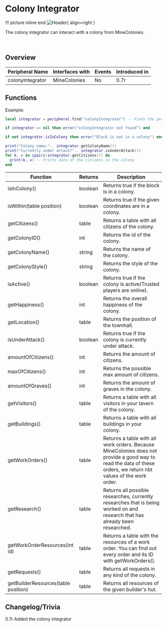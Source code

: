 # Colony Integrator

!!! picture inline end
    ![Header](https://srendi.de/wp-content/uploads/2021/07/Colony-Integrator.png){ align=right }

The colony integrator can interact with a colony from MineColonies.

<br>

## Overview

| Peripheral Name | Interfaces with | Events | Introduced in |
| --------------- | --------------- | ------ | ------------- |
| colonyIntegrator| MineColonies    | No     | 0.7r        |

## Functions

Example:

```lua
local integrator = peripheral.find("colonyIntegrator") -- Finds the peripheral if one is connected

if integrator == nil then error("colonyIntegrator not found") end

if not integrator.isInColony then error("Block is not in a colony") end

print("Colony name:".. integrator.getColonyName())
print("Currently under attack?".. integrator.isUnderAttack())
for k, v in ipairs(integrator.getCitizens()) do
  print(k, v) -- Prints data of the citizens in the colony
end
```

| Function                        | Returns | Description                                                                |
| ------------------------------- | ------- | -------------------------------------------------------------------------- |
| isInColony()                    | boolean | Returns true if the block is in a colony.                                  |
| isWithin(table position)        | boolean | Returns true if the given coordinates are in a colony.                     |
| getCitizens()                   | table   | Returns a table with all citizens of the colony.                           |
| getColonyID()                   | int     | Returns the id of the colony.                                              |
| getColonyName()                 | string  | Returns the name of the colony.                                            |
| getColonyStyle()                | string  | Returns the style of the colony.                                           |
| isActive()                      | boolean | Returns true if the colony is active(Trusted players are online).          |
| getHappiness()                  | int     | Returns the overall happiness of the colony.                               |
| getLocation()                   | table   | Returns the position of the townhall.                                      |
| isUnderAttack()                 | boolean | Returns true if the colony is currently under attack.                      |
| amountOfCitizens()              | int     | Returns the amount of citizens.                                            |
| maxOfCitizens()                 | int     | Returns the possible max amount of citizens.                               |
| amountOfGraves()                | int     | Returns the amount of graves in the colony.                                |
| getVisitors()                   | table   | Returns a table with all visitors in your tavern of the colony.            |
| getBuildings()                  | table   | Returns a table with all buildings in your colony.                         |
| getWorkOrders()                 | table   | Returns a table with all work orders. Because MineColonies does not provide a good way to read the data of these orders, we return nbt values of the work order. |
| getResearch()                   | table   | Returns all possible researches, currently researches that is being worked on and research that has already been researched. |
| getWorkOrderResources(int id)   | table   | Returns a table with the resources of a work order. You can find out every order and its ID with getWorkOrders().                         |
| getRequests()                   | table   | Returns all requests in any kind of the colony. |
| getBuilderResources(table position) | table   | Returns all resources of the given builder's hut.                       |

## Changelog/Trivia

0.7r
Added the colony integrator
